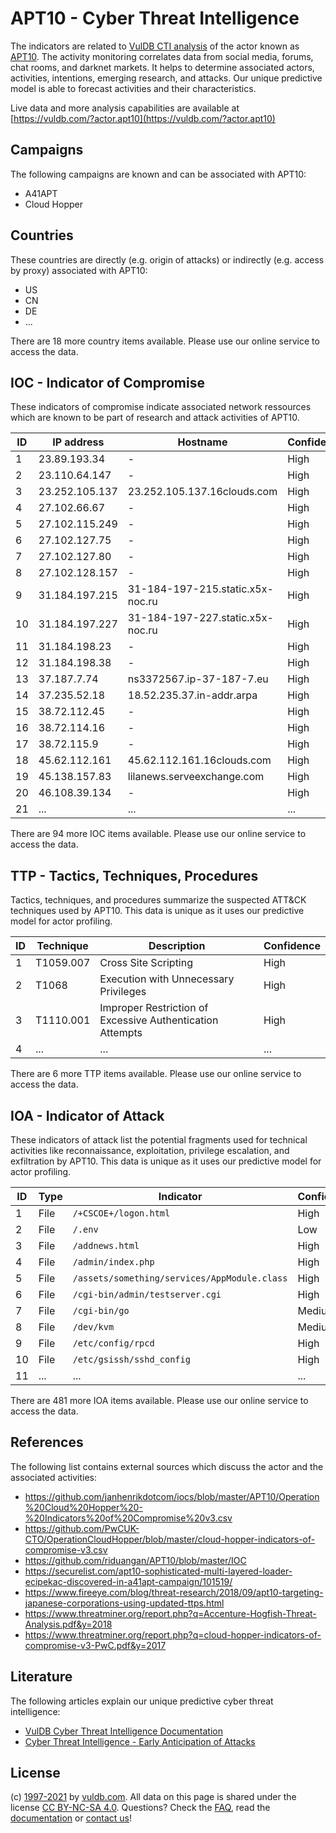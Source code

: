 # APT10 - Cyber Threat Intelligence

The indicators are related to [VulDB CTI analysis](https://vuldb.com/?doc.cti) of the actor known as [APT10](https://vuldb.com/?actor.apt10). The activity monitoring correlates data from social media, forums, chat rooms, and darknet markets. It helps to determine associated actors, activities, intentions, emerging research, and attacks. Our unique predictive model is able to forecast activities and their characteristics.

Live data and more analysis capabilities are available at [https://vuldb.com/?actor.apt10](https://vuldb.com/?actor.apt10)

## Campaigns

The following campaigns are known and can be associated with APT10:

* A41APT
* Cloud Hopper

## Countries

These countries are directly (e.g. origin of attacks) or indirectly (e.g. access by proxy) associated with APT10:

* US
* CN
* DE
* ...

There are 18 more country items available. Please use our online service to access the data.

## IOC - Indicator of Compromise

These indicators of compromise indicate associated network ressources which are known to be part of research and attack activities of APT10.

ID | IP address | Hostname | Confidence
-- | ---------- | -------- | ----------
1 | 23.89.193.34 | - | High
2 | 23.110.64.147 | - | High
3 | 23.252.105.137 | 23.252.105.137.16clouds.com | High
4 | 27.102.66.67 | - | High
5 | 27.102.115.249 | - | High
6 | 27.102.127.75 | - | High
7 | 27.102.127.80 | - | High
8 | 27.102.128.157 | - | High
9 | 31.184.197.215 | 31-184-197-215.static.x5x-noc.ru | High
10 | 31.184.197.227 | 31-184-197-227.static.x5x-noc.ru | High
11 | 31.184.198.23 | - | High
12 | 31.184.198.38 | - | High
13 | 37.187.7.74 | ns3372567.ip-37-187-7.eu | High
14 | 37.235.52.18 | 18.52.235.37.in-addr.arpa | High
15 | 38.72.112.45 | - | High
16 | 38.72.114.16 | - | High
17 | 38.72.115.9 | - | High
18 | 45.62.112.161 | 45.62.112.161.16clouds.com | High
19 | 45.138.157.83 | lilanews.serveexchange.com | High
20 | 46.108.39.134 | - | High
21 | ... | ... | ...

There are 94 more IOC items available. Please use our online service to access the data.

## TTP - Tactics, Techniques, Procedures

Tactics, techniques, and procedures summarize the suspected ATT&CK techniques used by APT10. This data is unique as it uses our predictive model for actor profiling.

ID | Technique | Description | Confidence
-- | --------- | ----------- | ----------
1 | T1059.007 | Cross Site Scripting | High
2 | T1068 | Execution with Unnecessary Privileges | High
3 | T1110.001 | Improper Restriction of Excessive Authentication Attempts | High
4 | ... | ... | ...

There are 6 more TTP items available. Please use our online service to access the data.

## IOA - Indicator of Attack

These indicators of attack list the potential fragments used for technical activities like reconnaissance, exploitation, privilege escalation, and exfiltration by APT10. This data is unique as it uses our predictive model for actor profiling.

ID | Type | Indicator | Confidence
-- | ---- | --------- | ----------
1 | File | `/+CSCOE+/logon.html` | High
2 | File | `/.env` | Low
3 | File | `/addnews.html` | High
4 | File | `/admin/index.php` | High
5 | File | `/assets/something/services/AppModule.class` | High
6 | File | `/cgi-bin/admin/testserver.cgi` | High
7 | File | `/cgi-bin/go` | Medium
8 | File | `/dev/kvm` | Medium
9 | File | `/etc/config/rpcd` | High
10 | File | `/etc/gsissh/sshd_config` | High
11 | ... | ... | ...

There are 481 more IOA items available. Please use our online service to access the data.

## References

The following list contains external sources which discuss the actor and the associated activities:

* https://github.com/janhenrikdotcom/iocs/blob/master/APT10/Operation%20Cloud%20Hopper%20-%20Indicators%20of%20Compromise%20v3.csv
* https://github.com/PwCUK-CTO/OperationCloudHopper/blob/master/cloud-hopper-indicators-of-compromise-v3.csv
* https://github.com/riduangan/APT10/blob/master/IOC
* https://securelist.com/apt10-sophisticated-multi-layered-loader-ecipekac-discovered-in-a41apt-campaign/101519/
* https://www.fireeye.com/blog/threat-research/2018/09/apt10-targeting-japanese-corporations-using-updated-ttps.html
* https://www.threatminer.org/report.php?q=Accenture-Hogfish-Threat-Analysis.pdf&y=2018
* https://www.threatminer.org/report.php?q=cloud-hopper-indicators-of-compromise-v3-PwC.pdf&y=2017

## Literature

The following articles explain our unique predictive cyber threat intelligence:

* [VulDB Cyber Threat Intelligence Documentation](https://vuldb.com/?doc.cti)
* [Cyber Threat Intelligence - Early Anticipation of Attacks](https://www.scip.ch/en/?labs.20201022)

## License

(c) [1997-2021](https://vuldb.com/?doc.changelog) by [vuldb.com](https://vuldb.com/?doc.about). All data on this page is shared under the license [CC BY-NC-SA 4.0](https://creativecommons.org/licenses/by-nc-sa/4.0/). Questions? Check the [FAQ](https://vuldb.com/?doc.faq), read the [documentation](https://vuldb.com/?doc) or [contact us](https://vuldb.com/?contact)!
